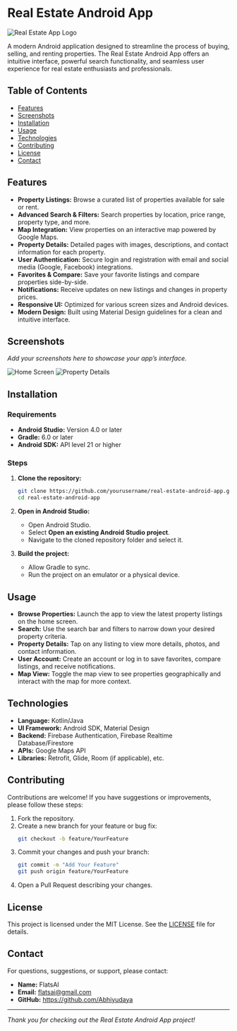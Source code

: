 # Real Estate Android App

![Real Estate App Logo](path/to/logo.png)

A modern Android application designed to streamline the process of buying, selling, and renting properties. The Real Estate Android App offers an intuitive interface, powerful search functionality, and seamless user experience for real estate enthusiasts and professionals.

## Table of Contents

- [Features](#features)
- [Screenshots](#screenshots)
- [Installation](#installation)
- [Usage](#usage)
- [Technologies](#technologies)
- [Contributing](#contributing)
- [License](#license)
- [Contact](#contact)

## Features

- **Property Listings:** Browse a curated list of properties available for sale or rent.
- **Advanced Search & Filters:** Search properties by location, price range, property type, and more.
- **Map Integration:** View properties on an interactive map powered by Google Maps.
- **Property Details:** Detailed pages with images, descriptions, and contact information for each property.
- **User Authentication:** Secure login and registration with email and social media (Google, Facebook) integrations.
- **Favorites & Compare:** Save your favorite listings and compare properties side-by-side.
- **Notifications:** Receive updates on new listings and changes in property prices.
- **Responsive UI:** Optimized for various screen sizes and Android devices.
- **Modern Design:** Built using Material Design guidelines for a clean and intuitive interface.

## Screenshots

*Add your screenshots here to showcase your app’s interface.*

![Home Screen](path/to/screenshot1.png)
![Property Details](path/to/screenshot2.png)

## Installation

### Requirements

- **Android Studio:** Version 4.0 or later
- **Gradle:** 6.0 or later
- **Android SDK:** API level 21 or higher

### Steps

1. **Clone the repository:**
    ```bash
    git clone https://github.com/yourusername/real-estate-android-app.git
    cd real-estate-android-app
    ```

2. **Open in Android Studio:**
   - Open Android Studio.
   - Select **Open an existing Android Studio project**.
   - Navigate to the cloned repository folder and select it.

3. **Build the project:**
   - Allow Gradle to sync.
   - Run the project on an emulator or a physical device.

## Usage

- **Browse Properties:** Launch the app to view the latest property listings on the home screen.
- **Search:** Use the search bar and filters to narrow down your desired property criteria.
- **Property Details:** Tap on any listing to view more details, photos, and contact information.
- **User Account:** Create an account or log in to save favorites, compare listings, and receive notifications.
- **Map View:** Toggle the map view to see properties geographically and interact with the map for more context.

## Technologies

- **Language:** Kotlin/Java
- **UI Framework:** Android SDK, Material Design
- **Backend:** Firebase Authentication, Firebase Realtime Database/Firestore
- **APIs:** Google Maps API
- **Libraries:** Retrofit, Glide, Room (if applicable), etc.

## Contributing

Contributions are welcome! If you have suggestions or improvements, please follow these steps:

1. Fork the repository.
2. Create a new branch for your feature or bug fix:
    ```bash
    git checkout -b feature/YourFeature
    ```
3. Commit your changes and push your branch:
    ```bash
    git commit -m "Add Your Feature"
    git push origin feature/YourFeature
    ```
4. Open a Pull Request describing your changes.

## License

This project is licensed under the MIT License. See the [LICENSE](LICENSE) file for details.

## Contact

For questions, suggestions, or support, please contact:

- **Name:** FlatsAI
- **Email:** flatsai@gmail.com
- **GitHub:** https://github.com/Abhiyudaya

---

*Thank you for checking out the Real Estate Android App project!*
